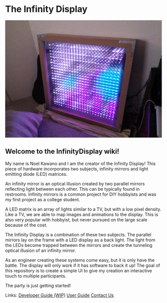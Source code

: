 # The Infinity Display

![](https://github.com/noelmkawano/InfinityDisplay/blob/master/doc/hard.jpg)

## Welcome to the InfinityDisplay wiki!

My name is Noel Kawano and I am the creator of the Infinity Display! This piece of hardware incorporates two subjects, infinity mirrors and light emitting diode (LED) matrices.

An infinity mirror is an optical illusion created by two parallel mirrors reflecting light between each other. This can be typically found in restrooms. Infinity mirrors is a common project for DIY hobbyists and was my first project as a college student.

A LED matrix is an array of lights similar to a TV, but with a low pixel density. Like a TV, we are able to map images and animations to the display. This is also very popular with hobbyist, but never pursued on the large scale because of the cost.

The Infinity Display is a combination of these two subjects. The parallel mirrors lay on the frame with a LED display as a back light. The light from the LEDs become trapped between the mirrors and create the tunneling optical illusion of an infinity mirror.

As an engineer creating these systems come easy, but it is only have the battle. The display will only work if it has software to back it up! The goal of this repository is to create a simple UI to give my creation an interactive touch to multiple participants.

The party is just getting started!

Links:
[Developer Guide (WIP)](https://github.com/noelmkawano/InfinityDisplay/wiki/Developer-Guide)
[User Guide](https://github.com/noelmkawano/InfinityDisplay/wiki/User-Guide)
[Contact Us](https://github.com/noelmkawano/InfinityDisplay/wiki/Contact-Us)